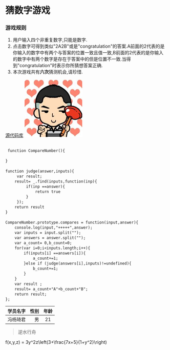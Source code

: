 猜数字游戏
=========

### 游戏规则
1. 用户输入四个非重复数字,只能是数字.
2. 点击数字可得到类似"2A2B"或是"congratulation"的答案.A前面的2代表的是你输入的数字中有两个与答案的位置一致且值一致,B前面的2代表的是你输入的数字中有两个数字是存在于答案中的但是位置不一致.当得到"congratulation"时表示你所猜想答案正确.
3. 本次游戏共有**六次**猜测机会,请珍惜.


[源代码库](https://github.com/wfsovereign)
![](./image/F.jpg)

``` javacript

 function CompareNumber(){

}

function judge(answer,inputs){
     var result;
    result= _.find(inputs,function(inp){
         if(inp ==answer){
             return true
         }
     });
    return result
}

CompareNumber.prototype.compares = function(input,answer){
    console.log(input,"+++++",answer);
    var inputs = input.split("");
    var answers = answer.split("");
    var a_count= 0,b_count=0;
    for(var i=0;i<inputs.length;i++){
        if(inputs[i] ==answers[i]){
            a_count+=1;
        }else if (judge(answers[i],inputs)!=undefined){
            b_count+=1;
        }
    }
    var result ;
    result= a_count+"A"+b_count+"B";
    return result;
};

```
|学员名字        | 性别   |  年龄  |
| --------   | -----:  | :----:  |
| 冯杨琦君    | 男 |   21     |
> 逆水行舟

f(x,y,z) = 3y^2z\left(3+\frac{7x+5}{1+y^2}\right)
